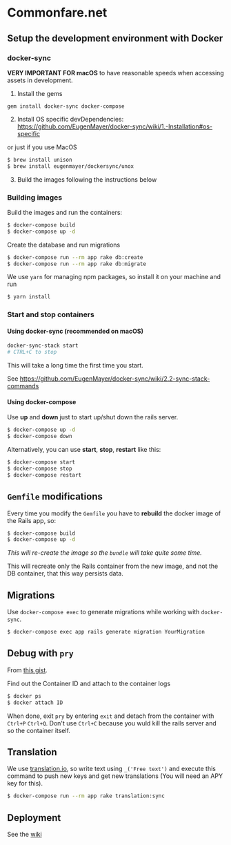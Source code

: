 # Commonfare.net

## Setup the development environment with Docker

### docker-sync

**VERY IMPORTANT FOR macOS** to have reasonable speeds when accessing assets in development.

1. Install the gems

```
gem install docker-sync docker-compose
```

2. Install OS specific devDependencies: https://github.com/EugenMayer/docker-sync/wiki/1.-Installation#os-specific

  or just if you use MacOS

  ```bash
  $ brew install unison
  $ brew install eugenmayer/dockersync/unox
  ```

3. Build the images following the instructions below

### Building images

Build the images and run the containers:

```bash
$ docker-compose build
$ docker-compose up -d
```

Create the database and run migrations

```bash
$ docker-compose run --rm app rake db:create
$ docker-compose run --rm app rake db:migrate
```

We use `yarn` for managing npm packages, so install it on your machine and run

```bash
$ yarn install
```

### Start and stop containers

#### Using docker-sync (recommended on macOS)

```sh
docker-sync-stack start
# CTRL+C to stop
```

This will take a long time the first time you start.

See https://github.com/EugenMayer/docker-sync/wiki/2.2-sync-stack-commands

#### Using docker-compose

Use **up** and **down** just to start up/shut down the rails server.

```bash
$ docker-compose up -d
$ docker-compose down
```

Alternatively, you can use **start**, **stop**, **restart** like this:

```bash
$ docker-compose start
$ docker-compose stop
$ docker-compose restart
```

## `Gemfile` modifications

Every time you modify the `Gemfile` you have to **rebuild** the docker image of the Rails app, so:

```bash
$ docker-compose build
$ docker-compose up -d
```

*This will re-create the image so the `bundle` will take quite some time.*

This will recreate only the Rails container from the new image, and not the DB container, that this way persists data.

## Migrations

Use `docker-compose exec` to generate migrations while working with `docker-sync`.

```bash
$ docker-compose exec app rails generate migration YourMigration
```

## Debug with `pry`

From [this gist](https://gist.github.com/briankung/ebfb567d149209d2d308576a6a34e5d8).

Find out the Container ID and attach to the container logs

```bash
$ docker ps
$ docker attach ID
```

When done, exit `pry` by entering `exit` and detach from the container with `Ctrl+P` `Ctrl+Q`. Don't use `Ctrl+C` because you wuld kill the rails server and so the container itself.

## Translation

We use [translation.io](https://github.com/aurels/translation-gem), so  write text using `_('Free text')` and execute this command to push new keys and get new translations (You will need an APY key for this).

```bash
$ docker-compose run --rm app rake translation:sync
```

## Deployment

See the [wiki](https://github.com/PIENews/commonfare-rails/wiki)
